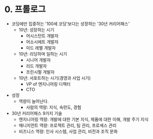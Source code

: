# 0. 프롤로그

- 코딩에만 집중하는 '100세 코딩'보다는 성장하는 '30년 커리어패스'
  - 10년: 성장하는 시기
    - 어시스턴트 개발자
    - 어소시에트 개발자
    - 미드 레벨 개발자
  - 10년: 리딩하며 일하는 시기
    - 시니어 개발자
    - 리드 개발자
    - 프린시펄 개발자
  - 10년: 서포트하는 시기(경영과 사업 시기)
    - VP of 엔지니어링 디렉터
    - CTO
- 성장
  - 역량이 늘어난다.
    - 사람의 역량: 지식, 숙련도, 경험
- 30년 커리어패스 9가지 기술
  - 엔지니어링 역량: 개발에 대한 기본 지식, 제품에 대한 이해, 개발 주기 지식
  - 매니지먼트 역량: 프로젝트 관리, 팀 관리, 프로세스 관리
  - 비즈니스 역량: 인사 시스템, 사업 관리, 비전과 조직 문화